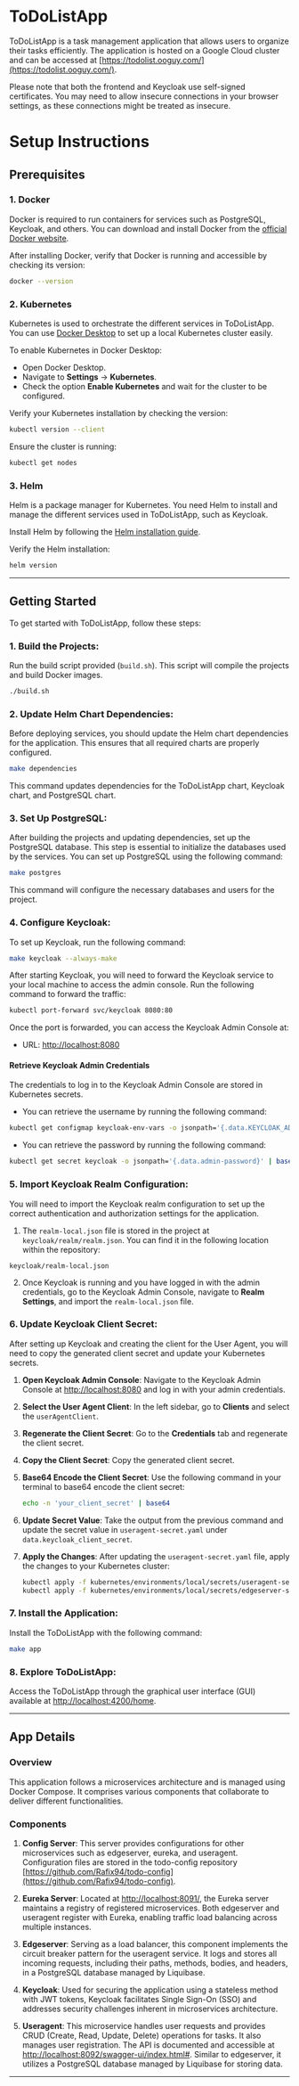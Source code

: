 
# ToDoListApp

ToDoListApp is a task management application that allows users to organize their tasks efficiently. The application is hosted on a Google Cloud cluster and can be accessed at [https://todolist.ooguy.com/](https://todolist.ooguy.com/).

Please note that both the frontend and Keycloak use self-signed certificates. You may need to allow insecure connections in your browser settings, as these connections might be treated as insecure.

# Setup Instructions

## Prerequisites

### 1. Docker
Docker is required to run containers for services such as PostgreSQL, Keycloak, and others. You can download and install Docker from the [official Docker website](https://docs.docker.com/get-docker/).

After installing Docker, verify that Docker is running and accessible by checking its version:

```bash
docker --version
```

### 2. Kubernetes
Kubernetes is used to orchestrate the different services in ToDoListApp. You can use [Docker Desktop](https://www.docker.com/products/docker-desktop/) to set up a local Kubernetes cluster easily.

To enable Kubernetes in Docker Desktop:
- Open Docker Desktop.
- Navigate to **Settings** -> **Kubernetes**.
- Check the option **Enable Kubernetes** and wait for the cluster to be configured.

Verify your Kubernetes installation by checking the version:

```bash
kubectl version --client
```

Ensure the cluster is running:

```bash
kubectl get nodes
```

### 3. Helm
Helm is a package manager for Kubernetes. You need Helm to install and manage the different services used in ToDoListApp, such as Keycloak.

Install Helm by following the [Helm installation guide](https://helm.sh/docs/intro/install/).

Verify the Helm installation:

```bash
helm version
```

---

## Getting Started

To get started with ToDoListApp, follow these steps:

### 1. **Build the Projects**:
Run the build script provided (`build.sh`). This script will compile the projects and build Docker images.

```bash
./build.sh
```

### 2. **Update Helm Chart Dependencies**:
Before deploying services, you should update the Helm chart dependencies for the application. This ensures that all required charts are properly configured.

```bash
make dependencies
```

This command updates dependencies for the ToDoListApp chart, Keycloak chart, and PostgreSQL chart.

### 3. **Set Up PostgreSQL**:
After building the projects and updating dependencies, set up the PostgreSQL database. This step is essential to initialize the databases used by the services. You can set up PostgreSQL using the following command:

```bash
make postgres
```
This command will configure the necessary databases and users for the project.

### 4. **Configure Keycloak**:
To set up Keycloak, run the following command:

```bash
make keycloak --always-make
```
After starting Keycloak, you will need to forward the Keycloak service to your local machine to access the admin console. Run the following command to forward the traffic:

```bash
kubectl port-forward svc/keycloak 8080:80
```
Once the port is forwarded, you can access the Keycloak Admin Console at:

- URL: [http://localhost:8080](http://localhost:8080/)

#### Retrieve Keycloak Admin Credentials
The credentials to log in to the Keycloak Admin Console are stored in Kubernetes secrets.
- You can retrieve the username by running the following command:
```bash
kubectl get configmap keycloak-env-vars -o jsonpath='{.data.KEYCLOAK_ADMIN}'
```
- You can retrieve the password by running the following command:
```bash
kubectl get secret keycloak -o jsonpath='{.data.admin-password}' | base64 --decode
```

### 5. **Import Keycloak Realm Configuration**:
You will need to import the Keycloak realm configuration to set up the correct authentication and authorization settings for the application.

1. The `realm-local.json` file is stored in the project at `keycloak/realm/realm.json`. You can find it in the following location within the repository:

```
keycloak/realm-local.json
```

2. Once Keycloak is running and you have logged in with the admin credentials, go to the Keycloak Admin Console, navigate to **Realm Settings**, and import the `realm-local.json` file.

### 6. **Update Keycloak Client Secret**:
After setting up Keycloak and creating the client for the User Agent, you will need to copy the generated client secret and update your Kubernetes secrets.

1. **Open Keycloak Admin Console**: Navigate to the Keycloak Admin Console at [http://localhost:8080](http://localhost:8080) and log in with your admin credentials.

2. **Select the User Agent Client**: In the left sidebar, go to **Clients** and select the `userAgentClient`.

3. **Regenerate the Client Secret**: Go to the **Credentials** tab and regenerate the client secret.

4. **Copy the Client Secret**: Copy the generated client secret.

5. **Base64 Encode the Client Secret**: Use the following command in your terminal to base64 encode the client secret:

    ```bash
    echo -n 'your_client_secret' | base64
    ```

6. **Update Secret Value**: Take the output from the previous command and update the secret value in `useragent-secret.yaml` under `data.keycloak_client_secret`.

7. **Apply the Changes**: After updating the `useragent-secret.yaml` file, apply the changes to your Kubernetes cluster:

    ```bash
    kubectl apply -f kubernetes/environments/local/secrets/useragent-secret.yaml
    kubectl apply -f kubernetes/environments/local/secrets/edgeserver-secret.yaml
    ```

### 7. **Install the Application**:
Install the ToDoListApp with the following command:

```bash
make app
```

### 8. **Explore ToDoListApp**:
Access the ToDoListApp through the graphical user interface (GUI) available at [http://localhost:4200/home](http://localhost:4200/home).

---

## App Details

### Overview
This application follows a microservices architecture and is managed using Docker Compose. It comprises various components that collaborate to deliver different functionalities.

### Components
1. **Config Server**: This server provides configurations for other microservices such as edgeserver, eureka, and useragent. Configuration files are stored in the todo-config repository [https://github.com/Rafix94/todo-config](https://github.com/Rafix94/todo-config).

2. **Eureka Server**: Located at [http://localhost:8091/](http://localhost:8091/), the Eureka server maintains a registry of registered microservices. Both edgeserver and useragent register with Eureka, enabling traffic load balancing across multiple instances.

3. **Edgeserver**: Serving as a load balancer, this component implements the circuit breaker pattern for the useragent service. It logs and stores all incoming requests, including their paths, methods, bodies, and headers, in a PostgreSQL database managed by Liquibase.

4. **Keycloak**: Used for securing the application using a stateless method with JWT tokens, Keycloak facilitates Single Sign-On (SSO) and addresses security challenges inherent in microservices architecture.

5. **Useragent**: This microservice handles user requests and provides CRUD (Create, Read, Update, Delete) operations for tasks. It also manages user registration. The API is documented and accessible at [http://localhost:8092/swagger-ui/index.html#](http://localhost:8092/swagger-ui/index.html#). Similar to edgeserver, it utilizes a PostgreSQL database managed by Liquibase for storing data.

--- 
